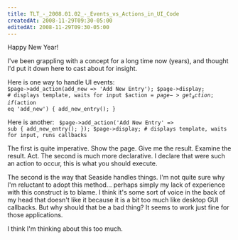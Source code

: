 ```yaml
---
title: TLT_-_2008.01.02_-_Events_vs_Actions_in_UI_Code
createdAt: 2008-11-29T09:30-05:00
editedAt: 2008-11-29T09:30-05:00
---
```


Happy New Year!

I've been grappling with a concept for a long time now (years), and thought I'd put it down here to cast about for insight.

Here is one way to handle UI events:
<code>
$page->add_action(add_new => 'Add New Entry');
$page->display; # displays template, waits for input
$action = $page->get_action;
if($action eq 'add_new') {
  add_new_entry();
}
</code>

Here is another:
<code>
$page->add_action('Add New Entry' => sub {
  add_new_entry();
});
$page->display; # displays template, waits for input, runs callbacks
</code>

The first is quite imperative. Show the page. Give me the result. Examine the result. Act. The second is much more declarative. I declare that were such an action to occur, this is what you should execute.

The second is the way that Seaside handles things. I'm not quite sure why I'm reluctant to adopt this method... perhaps simply my lack of experience with this construct is to blame. I think it's some sort of voice in the back of my head that doesn't like it because it is a bit too much like desktop GUI callbacks. But why should that be a bad thing? It seems to work just fine for those applications.

I think I'm thinking about this too much.


